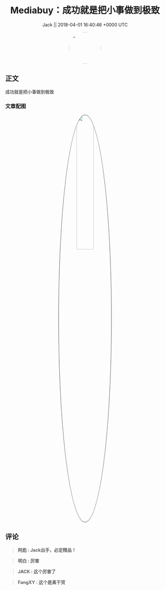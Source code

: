 <h1 align="center">Mediabuy：成功就是把小事做到极致</h1>




<p align="center">
    <a>Jack || 2018-04-01 16:40:46 &#43;0000 UTC</a>
</p>

<div align="center">
    <img src="https://images.zsxq.com/Ft0SZEpuxSW9ME9yrD-C6gGTRHII?e=1590940799&amp;token=kIxbL07-8jAj8w1n4s9zv64FuZZNEATmlU_Vm6zD:GFj_eFMNOKfTMyjFHHMbEd2qln4=" width="100" height="100" style="border:1px solid;border-radius:50%; color:#ffffff"/>
</div>




## 正文

<div>
成功就是把小事做到极致
</div>

### 文章配图

<div class="image" align="center">

<img src="https://images.zsxq.com/lh9X10mukw0XAy3LQCB5m80YNwGw?imageMogr2/auto-orient/thumbnail/800x/format/jpg/blur/1x0/quality/75&amp;e=1590940799&amp;token=kIxbL07-8jAj8w1n4s9zv64FuZZNEATmlU_Vm6zD:GBzJymseqdDwu6S-5j09x0xdVXE=" width="33%" height="33%" style="border:1px solid;border-radius:50%; color:#3c3f41"/>

</div>


## 评论

<div align="left">
<div>

<blockquote >
<span> <strong>阿彪 : Jack出手，必定精品！ </strong></span>
</blockquote>

<blockquote >
<span> <strong>明白 : 厉害 </strong></span>
</blockquote>

<blockquote >
<span> <strong>JACK : 这个厉害了 </strong></span>
</blockquote>

<blockquote >
<span> <strong>FangXY : 这个是真干货 </strong></span>
</blockquote>

</div>
</div>